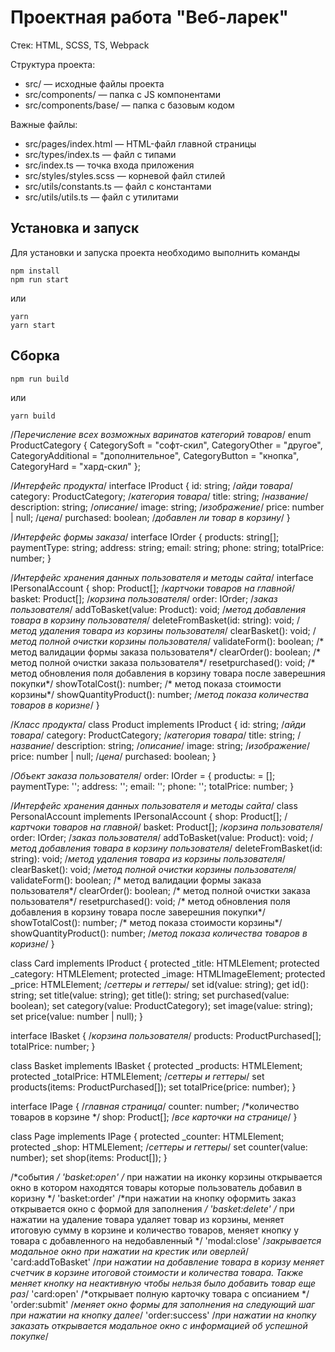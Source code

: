 # Проектная работа "Веб-ларек"

Стек: HTML, SCSS, TS, Webpack

Структура проекта:
- src/ — исходные файлы проекта
- src/components/ — папка с JS компонентами
- src/components/base/ — папка с базовым кодом

Важные файлы:
- src/pages/index.html — HTML-файл главной страницы
- src/types/index.ts — файл с типами
- src/index.ts — точка входа приложения
- src/styles/styles.scss — корневой файл стилей
- src/utils/constants.ts — файл с константами
- src/utils/utils.ts — файл с утилитами

## Установка и запуск
Для установки и запуска проекта необходимо выполнить команды

```
npm install
npm run start
```

или

```
yarn
yarn start
```
## Сборка

```
npm run build
```

или

```
yarn build
```

/*Перечисление всех возможных варинатов категорий товаров*/
enum ProductCategory {
    СategorySoft = "софт-скил",
    СategoryOther = "другое",
    СategoryAdditional = "дополнительное",
    СategoryButton = "кнопка",
    СategoryHard = "хард-скил"
};

/*Интерфейс продукта*/
interface IProduct {
    id: string; /*айди товара*/
    category: ProductCategory; /*категория товара*/
    title: string; /*название*/
    description: string; /*описание*/
    image: string; /*изображение*/
    price: number | null; /*цена*/
    purchased: boolean; /*добавлен ли товар в корзину*/
}

/*Интерфейс формы заказа*/
interface IOrder {
    products: string[];
    paymentType: string;
    address: string;
    email: string;
    phone: string;
    totalPrice: number;
}

/*Интерфейс хранения данных пользователя и методы сайта*/
interface IPersonalAccount {
    shop: Product[]; /*картчоки товаров на главной*/
    basket: Product[]; /*корзина пользователя*/
    order: IOrder; /*заказ пользователя*/
    addToBasket(value: Product): void; /*метод добавления товара в корзину пользователя*/
    deleteFromBasket(id: string): void; /*метод удаления товара из корзины пользователя*/
    clearBasket(): void; /*метод полной очистки корзины пользователя*/
    validateForm(): boolean; /* метод валидации формы заказа пользователя*/
    clearOrder(): boolean; /* метод полной очистки заказа пользователя*/
    resetpurchased(): void; /* метод обновления поля добавления в корзину товара после заверешния покупки*/
    showTotalCost(): number; /* метод показа стоимости корзины*/
    showQuantityProduct(): number; /*метод показа количества товаров в коризне*/
}

/*Класс продукта*/
class Product implements IProduct {
    id: string; /*айди товара*/
    category: ProductCategory; /*категория товара*/
    title: string; /*название*/
    description: string; /*описание*/
    image: string; /*изображение*/
    price: number | null; /*цена*/
    purchased: boolean;
}

/*Объект заказа пользователя*/
order: IOrder = {
    productы: = [];
    paymentType: '';
    address: '';
    email: '';
    phone: '';
    totalPrice: number;
}

/*Интерфейс хранения данных пользователя и методы сайта*/
class PersonalAccount implements IPersonalAccount {
    shop: Product[]; /*картчоки товаров на главной*/
    basket: Product[]; /*корзина пользователя*/
    order: IOrder; /*заказ пользователя*/
    addToBasket(value: Product): void; /*метод добавления товара в корзину пользователя*/
    deleteFromBasket(id: string): void; /*метод удаления товара из корзины пользователя*/
    clearBasket(): void; /*метод полной очистки корзины пользователя*/
    validateForm(): boolean; /* метод валидации формы заказа пользователя*/
    clearOrder(): boolean; /* метод полной очистки заказа пользователя*/
    resetpurchased(): void; /* метод обновления поля добавления в корзину товара после заверешния покупки*/
    showTotalCost(): number; /* метод показа стоимости корзины*/
    showQuantityProduct(): number; /*метод показа количества товаров в коризне*/
}

class Card implements IProduct {
    protected _title: HTMLElement;
    protected _category: HTMLElement;
    protected _image: HTMLImageElement;
    protected _price: HTMLElement;
    /*сеттеры и геттеры*/
    set id(value: string);
    get id(): string;
    set title(value: string);
    get title(): string;
    set purchased(value: boolean);
    set category(value: ProductCategory);
    set image(value: string);
    set price(value: number | null);
}

interface IBasket { /*корзина пользователя*/
    products: ProductPurchased[];
    totalPrice: number;
}

class Basket implements IBasket {
    protected _products: HTMLElement;
    protected _totalPrice: HTMLElement;
    /*сеттеры и геттеры*/
    set products(items: ProductPurchased[]);
    set totalPrice(price: number);
}

interface IPage { /*главная страница*/
    counter: number; /*количество товаров в корзине */
    shop: Product[]; /*все карточки на странице*/
}

class Page implements IPage {
    protected _counter: HTMLElement;
    protected _shop: HTMLElement;
    /*сеттеры и геттеры*/
    set counter(value: number);
    set shop(items: Product[]);
}

/*события */
'basket:open' /* при нажатии на иконку корзины открывается окно в котором находятся товары которые пользователь добавил в коризну */
'basket:order' /*при нажатии на кнопку оформить заказ открывается окно с формой для заполнения */
'basket:delete' /* при нажатии на удаление товара удаляет товар из корзины, меняет итоговую сумму в корзине и количество товаров, меняет кнопку у товара с добавленного на недобавленный */
'modal:close' /*закрывается модальное окно при нажатии на крестик или оверлей*/
'card:addToBasket' /*при нажатии на добавление товара в коризу меняет счетчик в корзине итоговой стоимости и количества товара. Также меняет кнопку на неактивную чтобы нельзя было добавить товар еще раз*/
'card:open' /*открывает полную карточку товара с опсианием */
'order:submit' /*меняет окно формы для заполнения на следующий шаг при нажатии на кнопку далее*/
'order:success' /*при нажатии на кнопку заказать открывается модальное окно с информацией об успешной покупке*/
